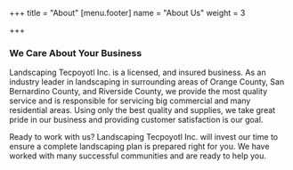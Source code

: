 +++
title = "About"
[menu.footer]
name = "About Us"
weight = 3

+++
### We Care About Your Business

Landscaping Tecpoyotl Inc. is a licensed, and insured business. As an industry leader in landscaping in surrounding areas of Orange County, San Bernardino County, and Riverside County, we provide the most quality service and is responsible for servicing big commercial and many residential areas. Using only the best quality and supplies, we take great pride in our business and providing customer satisfaction is our goal.

Ready to work with us? Landscaping Tecpoyotl Inc. will invest our time to ensure a complete landscaping plan is prepared right for you. We have worked with many successful communities and are ready to help you.